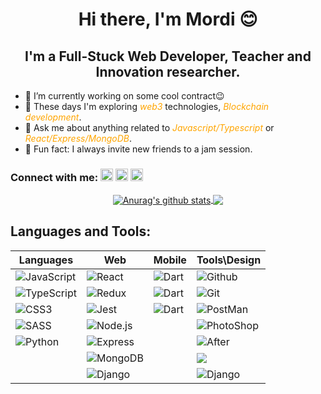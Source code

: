 <h1 align='center'> Hi there, I'm Mordi 😊</h1>
<h2 align='center'> I'm a Full-Stuck Web Developer, Teacher and Innovation researcher.</h2>

- 🔭 I’m currently working on some cool contract😉
- 🌱 These days I'm exploring <span style="color:orange">_web3_</span> technologies, <span style="color:orange">_Blockchain development_</span>.
- 💬 Ask me about anything related to <span style="color:orange">_Javascript/Typescript_</span> or <span style="color:orange">_React/Express/MongoDB_</span>.
- 🎸 Fun fact: I always invite new friends to a jam session.

<h3 align='left'>Connect with me:  <a align='center' href="https://www.linkedin.com/in/mormben/">
    <img height="20px" src="https://upload.wikimedia.org/wikipedia/commons/thumb/c/c9/Linkedin.svg/600px-Linkedin.svg.png" /></a> 
    <a align='left' href="https://www.facebook.com/mor.m.ben"><img height="20px" src="https://cdn.icon-icons.com/icons2/2108/PNG/512/facebook_icon_130940.png" /></a> 
    <a align='left' href="mor6686@gmail.com"><img height="20px" src="https://icon2.cleanpng.com/20171220/bxe/gmail-logo-png-5a3aaffc62d223.8975386515137955804048.jpg" />
    </a></h3>

<p align='center'>
<a href="https://github.com/morMBen/github-readme-stats">
  <img align="center" src="https://github-readme-stats.vercel.app/api?username=morMBen&show_icons=true&include_all_commits=true&theme=material-palenight" alt="Anurag's github stats" />
</a>
<a href="https://github.com/morMBen/github-readme-stats">

  <!-- Change the `github-readme-stats.anuraghazra1.vercel.app` to `github-readme-stats.vercel.app`  -->
  <img align="center" src="https://github-readme-stats.vercel.app/api/top-langs/?username=morMBen&layout=compact&theme=material-palenight" />
</a>
</p>

<h2 > Languages and Tools: 
</h2>

| Languages                                                                                                                           | Web                                                                                                                           | Mobile                                                                                                                      | Tools\Design                                                                                                                                                          |
| ----------------------------------------------------------------------------------------------------------------------------------- | ----------------------------------------------------------------------------------------------------------------------------- | --------------------------------------------------------------------------------------------------------------------------- | --------------------------------------------------------------------------------------------------------------------------------------------------------------------- |
| <img  alt="JavaScript"  src="https://img.shields.io/badge/JavaScript-F7DF1E?style=for-the-badge&logo=javascript&logoColor=black" /> | <img  alt="React"  src="https://img.shields.io/badge/React-20232A?style=for-the-badge&logo=react&logoColor=61DAFB" />         | <img  alt="Dart"  src="https://img.shields.io/badge/Dart-0175C2?style=for-the-badge&logo=dart&logoColor=white" />           | <img  alt="Github  "  src="https://img.shields.io/badge/GitHub-100000?style=for-the-badge&logo=github&logoColor=white" />                                             |
| <img  alt="TypeScript"  src="https://img.shields.io/badge/TypeScript-007ACC?style=for-the-badge&logo=typescript&logoColor=white" /> | <img  alt="Redux"  src="https://img.shields.io/badge/Redux-593D88?style=for-the-badge&logo=redux&logoColor=white" />          | <img  alt="Dart"  src="https://img.shields.io/badge/Flutter-02569B?style=for-the-badge&logo=flutter&logoColor=white" />     | <img  alt="Git  "  src="https://img.shields.io/badge/Git-F05032?style=for-the-badge&logo=git&logoColor=white" />                                                      |
| <img  alt="CSS3"  src="https://img.shields.io/badge/CSS3-1572B6?style=for-the-badge&logo=css3&logoColor=white" />                   | <img  alt="Jest"  src="https://img.shields.io/badge/Jest-C21325?style=for-the-badge&logo=jest&logoColor=white" />             | <img  alt="Dart"  src="https://img.shields.io/badge/React_Native-20232A?style=for-the-badge&logo=react&logoColor=61DAFB" /> | <img  alt="PostMan"  src="https://img.shields.io/badge/Postman-FF6C37?style=for-the-badge&logo=Postman&logoColor=white" />                                            |
| <img  alt="SASS"  src="https://img.shields.io/badge/Sass-CC6699?style=for-the-badge&logo=sass&logoColor=white" />                   | <img  alt="Node.js"  src="https://img.shields.io/badge/Node.js-339933?style=for-the-badge&logo=nodedotjs&logoColor=white" />  |                                                                                                                             | <img  alt="PhotoShop"  src="https://img.shields.io/badge/Adobe%20Photoshop-31A8FF?style=for-the-badge&logo=Adobe%20Photoshop&logoColor=black" />                      |
| <img  alt="Python"  src="https://img.shields.io/badge/Python-3776AB?style=for-the-badge&logo=python&logoColor=white" />             | <img  alt="Express"  src="https://img.shields.io/badge/Express.js-000000?style=for-the-badge&logo=express&logoColor=white" /> |                                                                                                                             | <img  alt="After"  src="https://img.shields.io/badge/Adobe-After%20Effects-CF96FD?style=for-the-badge&logo=Adobe-After-Effects&labelColor=393665&logoWidth=15" />     |
|                                                                                                                                     | <img  alt="MongoDB"  src="https://img.shields.io/badge/MongoDB-4EA94B?style=for-the-badge&logo=mongodb&logoColor=white" />    |                                                                                                                             | <a href="https://github.com/storybooks/storybook" target="_blank"><img src="https://raw.githubusercontent.com/storybooks/brand/master/badge/badge-storybook.svg"></a> |
|                                                                                                                                     | <img  alt="Django"  src="https://img.shields.io/badge/Django-092E20?style=for-the-badge&logo=django&logoColor=white" />       |                                                                                                                             | <img  alt="Django"  src="https://img.shields.io/badge/styled--components-DB7093?style=for-the-badge&logo=styled-components&logoColor=white" />                        |
